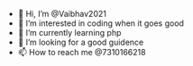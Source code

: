 - 👋 Hi, I’m @Vaibhav2021
- 👀 I’m interested in coding when it goes good
- 🌱 I’m currently learning php
- 💞️ I’m looking for a good guidence 
- 📫 How to reach me @7310166218

<!---
Vaibhav2021/Vaibhav2021 is a ✨ special ✨ repository because its `README.md` (this file) appears on your GitHub profile.
You can click the Preview link to take a look at your changes.
--->
